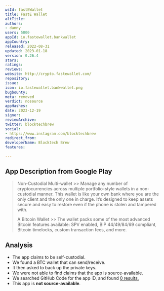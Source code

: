 ```yaml
---
wsId: fastEWallet
title: FastE Wallet
altTitle: 
authors:
- danny
users: 5000
appId: io.fastewallet.bankwallet
appCountry: 
released: 2022-08-31
updated: 2023-01-18
version: 0.26.4
stars: 
ratings: 
reviews: 
website: http://crypto.fastewallet.com/
repository: 
issue: 
icon: io.fastewallet.bankwallet.png
bugbounty: 
meta: removed
verdict: nosource
appHashes: 
date: 2023-12-19
signer: 
reviewArchive: 
twitter: blocktechbrew
social:
- https://www.instagram.com/blocktechbrew
redirect_from: 
developerName: Blocktech Brew
features: 

---
```


## App Description from Google Play

  > Non-Custodial Multi-wallet >> Manage any number of cryptocurrencies across multiple portfolio-style wallets in a non-custodial manner. This wallet is like your own bank where you are the only client and the only one in charge. It’s designed to keep assets secure and easy to restore even if the phone is stolen and tampered with.
  >
  > A Bitcoin Wallet >> The wallet packs some of the most advanced Bitcoin features available: SPV enabled, BIP 44/49/84/69 compliant, Bitcoin timelocks, custom transaction fees, and more.

## Analysis 

- The app claims to be self-custodial. 
- We found a BTC wallet that can send/receive. 
- It then asked to back up the private keys. 
- We were not able to find claims that the app is source-available.
- We searched GitHub Code for the app ID, and found [0 results.](https://github.com/search?q=io.fastewallet.bankwallet&type=code)
- This app is **not source-available**.